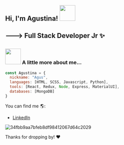 <h2> Hi, I'm Agustina! <img src="https://media.giphy.com/media/mGcNjsfWAjY5AEZNw6/giphy.gif" width="50"></h2>
<h2>---> Full Stack Developer Jr ✨<h2>


### <img src="https://media.giphy.com/media/VgCDAzcKvsR6OM0uWg/giphy.gif" width="50"> A little more about me... 

```javascript
const Agustina = {
  nickname: "Agus",
  languages: [HTML, SCSS, Javascript, Python],
  tools: [React, Redux, Node, Express, MaterialUI],
  databases: [MongoDB]
}
```
  
You can find me 🌎:
<ul dir="auto">
  <li><a href="https://www.linkedin.com/in/agustina-marrapodi/" rel="nofollow">LinkedIn</a></li>
</ul>
  
![34fbb9aa7bfeb8df98412067d64c2029](https://user-images.githubusercontent.com/65791688/148327071-66d7d83e-354a-4a8a-9ddd-ad1fe438aea9.gif)


Thanks for dropping by! ❤️
 
